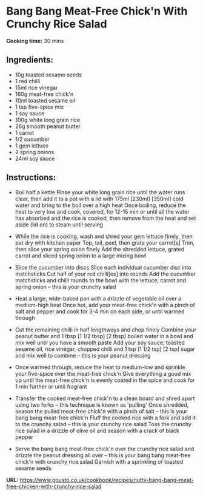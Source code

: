 # Bang Bang Meat-Free Chick'n With Crunchy Rice Salad

**Cooking time:** 30 mins

## Ingredients:

- 10g toasted sesame seeds
- 1 red chilli
- 15ml rice vinegar
- 160g meat-free chick'n
- 10ml toasted sesame oil
- 1 tsp five-spice mix
- 1 soy sauce
- 100g white long grain rice
- 26g smooth peanut butter
- 1 carrot
- 1/2 cucumber
- 1 gem lettuce
- 2 spring onions
- 24ml soy sauce

## Instructions:

- Boil half a kettle
  Rinse your white long grain rice until the water runs clear, then add it to a pot with a lid with 175ml [230ml] [350ml] cold water and bring to the boil over a high heat
  Once boiling, reduce the heat to very low and cook, covered, for 12-15 min or until all the water has absorbed and the rice is cooked, then remove from the heat and set aside (lid on) to steam until serving

- While the rice is cooking, wash and shred your gem lettuce finely, then pat dry with kitchen paper
  Top, tail, peel, then grate your carrot[s]
  Trim, then slice your spring onion finely
  Add the shredded lettuce, grated carrot and sliced spring onion to a large mixing bowl

- Slice the cucumber into discs
  Slice each individual cucumber disc into matchsticks
  Cut half of your red chilli[es] into rounds
  Add the cucumber matchsticks and chilli rounds to the bowl with the lettuce, carrot and spring onion – this is your crunchy salad

- Heat a large, wide-based pan with a drizzle of vegetable oil over a medium-high heat
  Once hot, add your meat-free chick'n with a pinch of salt and pepper and cook for 3-4 min on each side, or until warmed through

- Cut the remaining chilli in half lengthways and chop finely
  Combine your peanut butter and 1 tbsp [1 1/2 tbsp] [2 tbsp] boiled water in a bowl and mix well until you have a smooth paste
  Add your soy sauce, toasted sesame oil, rice vinegar, chopped chilli and 1 tsp [1 1/2 tsp] [2 tsp] sugar and mix well to combine – this is your peanut dressing

- Once warmed through, reduce the heat to medium-low and sprinkle your five-spice over the meat-free chick'n
  Give everything a good mix up until the meat-free chick'n is evenly coated in the spice and cook for 1 min further or until fragrant

- Transfer the cooked meat-free chick'n to a clean board and shred apart using two forks – this technique is known as 'pulling'
  Once shredded, season the pulled meat-free chick'n with a pinch of salt – this is your bang bang meat-free chick'n
  Fluff the cooked rice with a fork and add it to the crunchy salad – this is your crunchy rice salad
  Toss the crunchy rice salad in a drizzle of olive oil and season with a crack of black pepper

- Serve the bang bang meat-free chick'n over the crunchy rice salad and drizzle the peanut dressing all over – this is your bang bang meat-free chick'n with crunchy rice salad
  Garnish with a sprinkling of toasted sesame seeds

**URL:** https://www.gousto.co.uk/cookbook/recipes/nutty-bang-bang-meat-free-chicken-with-crunchy-rice-salad
